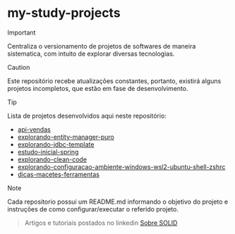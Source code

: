 # my-study-projects
>[!IMPORTANT]
>Centraliza o versionamento de projetos de softwares de maneira sistematica, com intuito de explorar diversas tecnologias.

>[!CAUTION]
>Este repositório recebe atualizações constantes, portanto, existirá alguns projetos incompletos, que estão em fase de desenvolvimento.

>[!TIP]
> Lista de projetos desenvolvidos aqui neste repositório:

- [api-vendas](api-vendas)
- [explorando-entity-manager-puro](explorando-entity-manager-puro)
- [explorando-jdbc-template](explorando-jdbc-template)
- [estudo-inicial-spring](estudo-inicial-spring)
- [explorando-clean-code](explorando-clean-code)
- [explorando-configuracao-ambiente-windows-wsl2-ubuntu-shell-zshrc](explorando-configuracao-ambiente-windows-wsl2-ubuntu-shell-zshrc)
- [dicas-macetes-ferramentas](dicas-macetes-ferramentas)

> [!NOTE]
> Cada repositorio possui um README.md informando o objetivo do projeto e instruções de como configurar/executar o referido projeto.

> Artigos e tutoriais postados no linkedin
> [Sobre SOLID](https://www.linkedin.com/pulse/finalmente-solid-sebasti%25C3%25A3o-fid%25C3%25AAncio-kdulf/?trackingId=nEk5w0b2RNeIXYnZTdnnmw%3D%3D)
